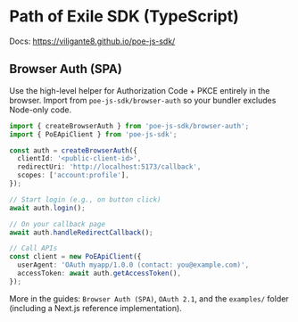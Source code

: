# Path of Exile SDK (TypeScript)

Docs: https://viligante8.github.io/poe-js-sdk/

## Browser Auth (SPA)

Use the high-level helper for Authorization Code + PKCE entirely in the browser. Import from `poe-js-sdk/browser-auth` so your bundler excludes Node-only code.

```ts
import { createBrowserAuth } from 'poe-js-sdk/browser-auth';
import { PoEApiClient } from 'poe-js-sdk';

const auth = createBrowserAuth({
  clientId: '<public-client-id>',
  redirectUri: 'http://localhost:5173/callback',
  scopes: ['account:profile'],
});

// Start login (e.g., on button click)
await auth.login();

// On your callback page
await auth.handleRedirectCallback();

// Call APIs
const client = new PoEApiClient({
  userAgent: 'OAuth myapp/1.0.0 (contact: you@example.com)',
  accessToken: await auth.getAccessToken(),
});
```

More in the guides: `Browser Auth (SPA)`, `OAuth 2.1`, and the `examples/` folder (including a Next.js reference implementation).
